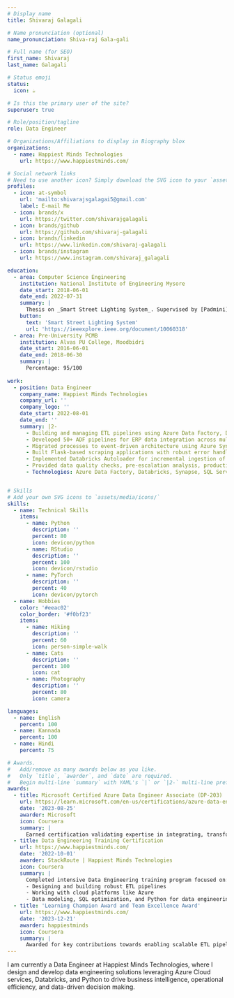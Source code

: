 ```yaml
---
# Display name
title: Shivaraj Galagali

# Name pronunciation (optional)
name_pronunciation: Shiva-raj Gala-gali

# Full name (for SEO)
first_name: Shivaraj
last_name: Galagali

# Status emoji
status:
  icon: ☕️

# Is this the primary user of the site?
superuser: true

# Role/position/tagline
role: Data Engineer

# Organizations/Affiliations to display in Biography blox
organizations:
  - name: Happiest Minds Technologies
    url: https://www.happiestminds.com/

# Social network links
# Need to use another icon? Simply download the SVG icon to your `assets/media/icons/` folder.
profiles:
  - icon: at-symbol
    url: 'mailto:shivarajsgalagai5@gmail.com'
    label: E-mail Me
  - icon: brands/x
    url: https://twitter.com/shivarajgalagali
  - icon: brands/github
    url: https://github.com/shivaraj-galagali
  - icon: brands/linkedin
    url: https://www.linkedin.com/shivaraj-galagali
  - icon: brands/instagram
    url: https://www.instagram.com/shivaraj_galagali

education:
  - area: Computer Science Engineering
    institution: National Institute of Engineering Mysore
    date_start: 2018-06-01
    date_end: 2022-07-31
    summary: |
      Thesis on _Smart Street Lighting System_. Supervised by [Padmini](https://example.com). Presented papers at  IEEE conference with the contributions being published in Springer journals.
    button:
      text: 'Smart Street Lighting System'
      url: 'https://ieeexplore.ieee.org/document/10060318'
  - area: Pre-University PCMB 
    institution: Alvas PU College, Moodbidri
    date_start: 2016-06-01
    date_end: 2018-06-30
    summary: |
      Percentage: 95/100
  
work:
  - position: Data Engineer
    company_name: Happiest Minds Technologies
    company_url: ''
    company_logo: ''
    date_start: 2022-08-01
    date_end: ''
    summary: |2-
      - Building and managing ETL pipelines using Azure Data Factory, Databricks, and SQL for various client projects.
      - Developed 50+ ADF pipelines for ERP data integration across multiple operating companies enabling centralized reporting (Customer & Supplier Data Platform).
      - Migrated processes to event-driven architecture using Azure Synapse & Event Grid reducing processing time by 35%.
      - Built Flask-based scraping applications with robust error handling, API integrations & deployed using Gunicorn.
      - Implemented Databricks Autoloader for incremental ingestion of 40 GB daily log data reducing processing time by 20-40%.
      - Provided data quality checks, pre-escalation analysis, production support, and automation solutions.
      - Technologies: Azure Data Factory, Databricks, Synapse, SQL Server, Python, Flask, Event Grid, Logic Apps, Power BI.


# Skills
# Add your own SVG icons to `assets/media/icons/`
skills:
  - name: Technical Skills
    items:
      - name: Python
        description: ''
        percent: 80
        icon: devicon/python
      - name: RStudio
        description: ''
        percent: 100
        icon: devicon/rstudio
      - name: PyTorch
        description: ''
        percent: 40
        icon: devicon/pytorch
  - name: Hobbies
    color: '#eeac02'
    color_border: '#f0bf23'
    items:
      - name: Hiking
        description: ''
        percent: 60
        icon: person-simple-walk
      - name: Cats
        description: ''
        percent: 100
        icon: cat
      - name: Photography
        description: ''
        percent: 80
        icon: camera

languages:
  - name: English
    percent: 100
  - name: Kannada
    percent: 100
  - name: Hindi
    percent: 75

# Awards.
#   Add/remove as many awards below as you like.
#   Only `title`, `awarder`, and `date` are required.
#   Begin multi-line `summary` with YAML's `|` or `|2-` multi-line prefix and indent 2 spaces below.
awards:
  - title: Microsoft Certified Azure Data Engineer Associate (DP-203)
    url: https://learn.microsoft.com/en-us/certifications/azure-data-engineer/
    date: '2023-08-25'
    awarder: Microsoft
    icon: Coursera
    summary: |
      Earned certification validating expertise in integrating, transforming, and consolidating data from various structured and unstructured data systems into structures suitable for building analytics solutions on Microsoft Azure.
  - title: Data Engineering Training Certification
    url: https://www.happiestminds.com/
    date: '2022-10-01'
    awarder: StackRoute | Happiest Minds Technologies
    icon: Coursera
    summary: |
      Completed intensive Data Engineering training program focused on:
      - Designing and building robust ETL pipelines
      - Working with cloud platforms like Azure
      - Data modeling, SQL optimization, and Python for data engineering use cases
  - title: 'Learning Champion Award and Team Excellence Award'
    url: https://www.happiestminds.com/
    date: '2023-12-21'
    awarder: happiestminds
    icon: Coursera
    summary: |
      Awarded for key contributions towards enabling scalable ETL pipelines and enhancing data processing efficiency in TMF’s Audit Logs and BDR projects.
---
```


I am currently a Data Engineer at Happiest Minds Technologies, where I design and develop data engineering solutions leveraging Azure Cloud services, Databricks, and Python to drive business intelligence, operational efficiency, and data-driven decision making.
